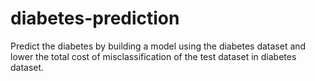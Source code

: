 # diabetes-prediction
Predict the diabetes by building a model using the diabetes dataset and lower the total cost of misclassification of the test dataset in diabetes dataset.
